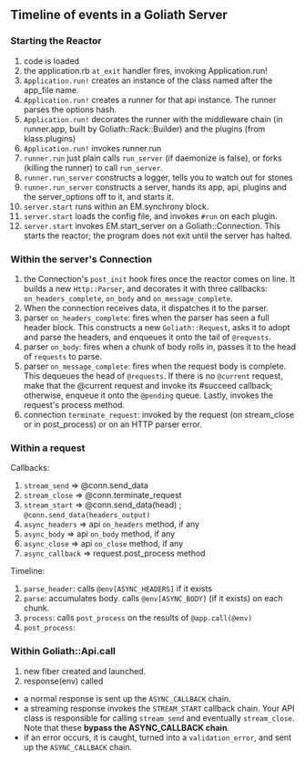 ## Timeline of events in a Goliath Server

### Starting the Reactor

1.  code is loaded
2.  the application.rb `at_exit` handler fires, invoking Application.run!
3.  `Application.run!` creates an instance of the class named after the app_file name.
4.  `Application.run!` creates a runner for that api instance. The runner parses the options hash.
5.  `Application.run!` decorates the runner with the middleware chain (in runner.app, built by Goliath::Rack::Builder) and the plugins (from klass.plugins)
5.  `Application.run!` invokes runner.run
6.  `runner.run` just plain calls `run_server` (if daemonize is false), or forks (killing the runner) to call `run_server`.
7.  `runner.run_server` constructs a logger, tells you to watch out for stones
8.  `runner.run_server` constructs a server, hands its app, api, plugins and the server_options off to it, and starts it.
9.  `server.start` runs within an EM.synchrony block. 
10. `server.start` loads the config file, and invokes `#run` on each plugin.
11. `server.start` invokes EM.start_server on a Goliath::Connection. This starts the reactor; the program does not exit until the server has halted.

### Within the server's Connection

1.  the Connection's `post_init` hook fires once the reactor comes on line. It builds a new `Http::Parser`, and decorates it with three callbacks: `on_headers_complete`, `on_body` and `on_message_complete`.
2. When the connection receives data, it dispatches it to the parser.
3. parser `on_headers_complete`: fires when the parser has seen a full header block. This constructs a new `Goliath::Request`, asks it to adopt and parse the headers, and enqueues it onto the tail of `@requests`.
4. parser `on_body`: fires when a chunk of body rolls in, passes it to the head of `requests` to parse.
5. parser `on_message_complete`: fires when the request body is complete. This dequeues the head of `@requests`. If there is no `@current` request, make that the @current request and invoke its #succeed callback; otherwise, enqueue it onto the `@pending` queue. Lastly, invokes the request's process method.
6. connection `terminate_request`: invoked by the request (on stream_close or in post_process) or on an HTTP parser error.

### Within a request

Callbacks:

1. `stream_send`    => @conn.send_data
2. `stream_close`   => @conn.terminate_request
3. `stream_start`   => @conn.send_data(head) ; `@conn.send_data(headers_output)`
4. `async_headers`  => api `on_headers` method, if any
5. `async_body`     => api `on_body`    method, if any
6. `async_close`    => api `on_close`   method, if any
7. `async_callback` => request.post_process method

Timeline:

1. `parse_header`: calls `@env[ASYNC_HEADERS]` if it exists
2. `parse`: accumulates body. calls `@env[ASYNC_BODY]` (if it exists) on each chunk.
3. `process`: calls `post_process` on the results of `@app.call(@env)`
4. `post_process`: 


### Within Goliath::Api.call

1.  new fiber created and launched.
2.  response(env) called 

  * a normal response is sent up the `ASYNC_CALLBACK` chain.
  * a streaming response invokes the `STREAM_START` callback chain. Your API class is responsible for calling `stream_send` and eventually `stream_close`. Note that these **bypass the ASYNC_CALLBACK chain**.
  * if an error occurs, it is caught, turned into a `validation_error`, and sent up the `ASYNC_CALLBACK` chain.


